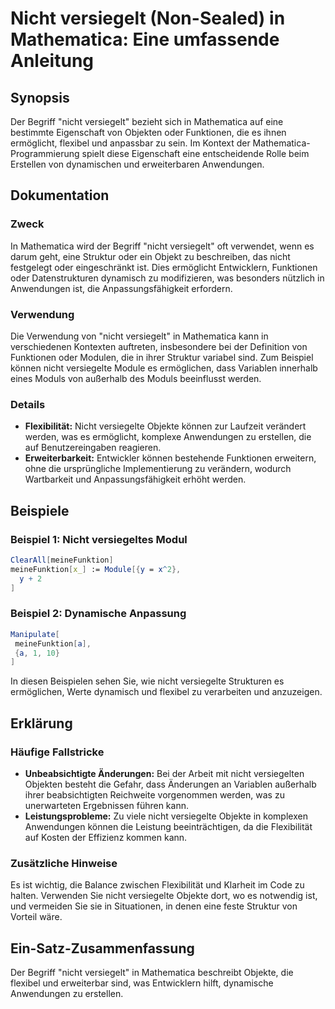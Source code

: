 <!--
Meta Description: # Nicht versiegelt (Non-Sealed) in Mathematica: Eine umfassende Anleitung ## Synopsis Der Begriff "nicht versiegelt" bezieht sich in Mathematica auf e...
Meta Keywords: nicht, die, mathematica, und, der
-->

# Nicht versiegelt (Non-Sealed) in Mathematica: Eine umfassende Anleitung

## Synopsis
Der Begriff "nicht versiegelt" bezieht sich in Mathematica auf eine bestimmte Eigenschaft von Objekten oder Funktionen, die es ihnen ermöglicht, flexibel und anpassbar zu sein. Im Kontext der Mathematica-Programmierung spielt diese Eigenschaft eine entscheidende Rolle beim Erstellen von dynamischen und erweiterbaren Anwendungen.

## Dokumentation
### Zweck
In Mathematica wird der Begriff "nicht versiegelt" oft verwendet, wenn es darum geht, eine Struktur oder ein Objekt zu beschreiben, das nicht festgelegt oder eingeschränkt ist. Dies ermöglicht Entwicklern, Funktionen oder Datenstrukturen dynamisch zu modifizieren, was besonders nützlich in Anwendungen ist, die Anpassungsfähigkeit erfordern.

### Verwendung
Die Verwendung von "nicht versiegelt" in Mathematica kann in verschiedenen Kontexten auftreten, insbesondere bei der Definition von Funktionen oder Modulen, die in ihrer Struktur variabel sind. Zum Beispiel können nicht versiegelte Module es ermöglichen, dass Variablen innerhalb eines Moduls von außerhalb des Moduls beeinflusst werden.

### Details
- **Flexibilität:** Nicht versiegelte Objekte können zur Laufzeit verändert werden, was es ermöglicht, komplexe Anwendungen zu erstellen, die auf Benutzereingaben reagieren.
- **Erweiterbarkeit:** Entwickler können bestehende Funktionen erweitern, ohne die ursprüngliche Implementierung zu verändern, wodurch Wartbarkeit und Anpassungsfähigkeit erhöht werden.

## Beispiele
### Beispiel 1: Nicht versiegeltes Modul
```mathematica
ClearAll[meineFunktion]
meineFunktion[x_] := Module[{y = x^2},
  y + 2
]
```

### Beispiel 2: Dynamische Anpassung
```mathematica
Manipulate[
 meineFunktion[a],
 {a, 1, 10}
]
```

In diesen Beispielen sehen Sie, wie nicht versiegelte Strukturen es ermöglichen, Werte dynamisch und flexibel zu verarbeiten und anzuzeigen.

## Erklärung
### Häufige Fallstricke
- **Unbeabsichtigte Änderungen:** Bei der Arbeit mit nicht versiegelten Objekten besteht die Gefahr, dass Änderungen an Variablen außerhalb ihrer beabsichtigten Reichweite vorgenommen werden, was zu unerwarteten Ergebnissen führen kann.
- **Leistungsprobleme:** Zu viele nicht versiegelte Objekte in komplexen Anwendungen können die Leistung beeinträchtigen, da die Flexibilität auf Kosten der Effizienz kommen kann.

### Zusätzliche Hinweise
Es ist wichtig, die Balance zwischen Flexibilität und Klarheit im Code zu halten. Verwenden Sie nicht versiegelte Objekte dort, wo es notwendig ist, und vermeiden Sie sie in Situationen, in denen eine feste Struktur von Vorteil wäre.

## Ein-Satz-Zusammenfassung
Der Begriff "nicht versiegelt" in Mathematica beschreibt Objekte, die flexibel und erweiterbar sind, was Entwicklern hilft, dynamische Anwendungen zu erstellen.